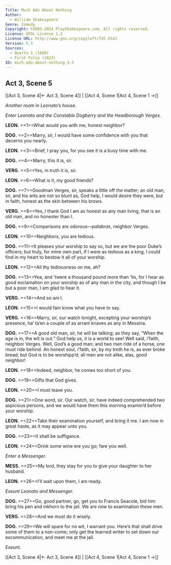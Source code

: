 ```yaml
---
Title: Much Ado About Nothing
Author: 
  - William Shakespeare
Genre: Comedy
Copyright: ©2005-2024 PlayShakespeare.com. All rights reserved.
License: GFDL License 1.3
License URL: http://www.gnu.org/copyleft/fdl.html
Version: 5.3
Sources:
  - Quarto 1 (1600)
  - First Folio (1623)
ID: much-ado-about-nothing-3-5
---
```


## Act 3, Scene 5
[[Act 3, Scene 4|← Act 3, Scene 4]] | [[Act 4, Scene 1|Act 4, Scene 1 →]]

*Another room in Leonato’s house.*

*Enter Leonato and the Constable Dogberry and the Headborough Verges.*

**LEON.**
==1==What would you with me, honest neighbor?

**DOG.**
==2==Marry, sir, I would have some confidence with you that decerns you nearly.

**LEON.**
==3==Brief, I pray you, for you see it is a busy time with me.

**DOG.**
==4==Marry, this it is, sir.

**VERG.**
==5==Yes, in truth it is, sir.

**LEON.**
==6==What is it, my good friends?

**DOG.**
==7==Goodman Verges, sir, speaks a little off the matter; an old man, sir, and his wits are not so blunt as, God help, I would desire they were, but in faith, honest as the skin between his brows.

**VERG.**
==8==Yes, I thank God I am as honest as any man living, that is an old man, and no honester than I.

**DOG.**
==9==Comparisons are odorous—*palabras*, neighbor Verges.

**LEON.**
==10==Neighbors, you are tedious.

**DOG.**
==11==It pleases your worship to say so, but we are the poor Duke’s officers; but truly, for mine own part, if I were as tedious as a king, I could find in my heart to bestow it all of your worship.

**LEON.**
==12==All thy tediousness on me, ah?

**DOG.**
==13==Yea, and ’twere a thousand pound more than ’tis, for I hear as good exclamation on your worship as of any man in the city, and though I be but a poor man, I am glad to hear it.

**VERG.**
==14==And so am I.

**LEON.**
==15==I would fain know what you have to say.

**VERG.**
==16==Marry, sir, our watch tonight, excepting your worship’s presence, ha’ ta’en a couple of as arrant knaves as any in Messina.

**DOG.**
==17==A good old man, sir, he will be talking; as they say, “When the age is in, the wit is out.” God help us, it is a world to see! Well said, i’faith, neighbor Verges. Well, God’s a good man; and two men ride of a horse, one must ride behind. An honest soul, i’faith, sir, by my troth he is, as ever broke bread; but God is to be worshipp’d; all men are not alike, alas, good neighbor!

**LEON.**
==18==Indeed, neighbor, he comes too short of you.

**DOG.**
==19==Gifts that God gives.

**LEON.**
==20==I must leave you.

**DOG.**
==21==One word, sir. Our watch, sir, have indeed comprehended two aspicious persons, and we would have them this morning examin’d before your worship.

**LEON.**
==22==Take their examination yourself, and bring it me. I am now in great haste, as it may appear unto you.

**DOG.**
==23==It shall be suffigance.

**LEON.**
==24==Drink some wine ere you go; fare you well.

*Enter a Messenger.*

**MESS.**
==25==My lord, they stay for you to give your daughter to her husband.

**LEON.**
==26==I’ll wait upon them, I am ready.

*Exeunt Leonato and Messenger.*

**DOG.**
==27==Go, good partner, go, get you to Francis Seacole, bid him bring his pen and inkhorn to the jail. We are now to examination these men.

**VERG.**
==28==And we must do it wisely.

**DOG.**
==29==We will spare for no wit, I warrant you. Here’s that shall drive some of them to a non-come; only get the learned writer to set down our excommunication, and meet me at the jail.

*Exeunt.*

[[Act 3, Scene 4|← Act 3, Scene 4]] | [[Act 4, Scene 1|Act 4, Scene 1 →]]